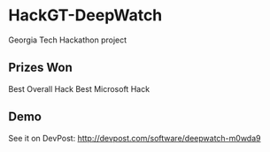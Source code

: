 # HackGT-DeepWatch
Georgia Tech Hackathon project

## Prizes Won
Best Overall Hack
Best Microsoft Hack

## Demo
See it on DevPost: http://devpost.com/software/deepwatch-m0wda9
